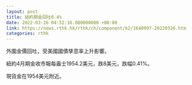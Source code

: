 ```yaml
---
layout: post
title: 紐約期金回吐0.4%
date: 2022-03-26 04:52:16.000000000 +08:00
link: https://news.rthk.hk/rthk/ch/component/k2/1640997-20220326.htm
categories: rthk
---
```


外圍金價回吐，受美國國債孳息率上升影響。

紐約4月期金收市報每盎士1954.2美元，跌8美元，跌幅0.41%。

現貨金在1954美元附近。
